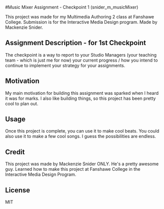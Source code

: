 #Music Mixer Assignment - Checkpoint 1 (snider_m_musicMixer)

This project was made for my Multimedia Authoring 2 class at Fanshawe College. Submission is for the Interactive Media Design program. Made by Mackenzie Snider.

## Assignment Description - for 1st Checkpoint

The checkpoint is a way to report to your Studio Managers (your teaching team - which is just me for now) your current progress / how you intend to continue to implement your strategy for your assignments.

## Motivation

My main motivation for building this assignment was sparked when I heard it was for marks. I also like building things, so this project has been pretty cool to plan out.

## Usage

Once this project is complete, you can use it to make cool beats. You could also use it to make a few cool songs. I guess the possibilities are endless.

## Credit

This project was made by Mackenzie Snider ONLY. He's a pretty awesome guy.
Learned how to make this project at Fanshawe College in the Interactive Media Design Program.

## License 

MIT


